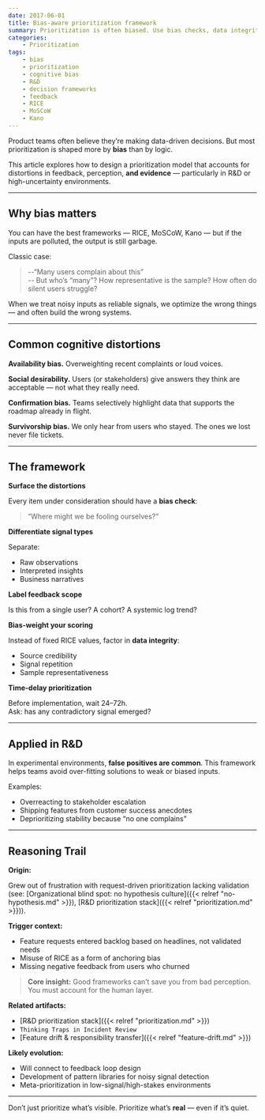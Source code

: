 ```yaml
---
date: 2017-06-01
title: Bias-aware prioritization framework
summary: Prioritization is often biased. Use bias checks, data integrity scoring, and time-delay to avoid noisy inputs and false signals in product decision-making.
categories:
    - Prioritization
tags:
    - bias
    - prioritization
    - cognitive bias
    - R&D
    - decision frameworks
    - feedback
    - RICE
    - MoSCoW
    - Kano
---
```


Product teams often believe they’re making data-driven decisions. But most prioritization is shaped more by **bias** than by logic.

This article explores how to design a prioritization model that accounts for distortions in feedback, perception, **and evidence** — particularly in R&D or high-uncertainty environments.

---

## Why bias matters

You can have the best frameworks — RICE, MoSCoW, Kano — but if the inputs are polluted, the output is still garbage.

Classic case:

> --“Many users complain about this”  
> -- But who’s “many”? How representative is the sample? How often do silent users struggle?

When we treat noisy inputs as reliable signals, we optimize the wrong things — and often build the wrong systems.

---

## Common cognitive distortions

**Availability bias.**
Overweighting recent complaints or loud voices.

**Social desirability.**
Users (or stakeholders) give answers they think are acceptable — not what they really need.

**Confirmation bias.**
Teams selectively highlight data that supports the roadmap already in flight.

**Survivorship bias.**
We only hear from users who stayed. The ones we lost never file tickets.

---

## The framework

**Surface the distortions**

Every item under consideration should have a **bias check**:  
> “Where might we be fooling ourselves?”

**Differentiate signal types**

Separate:

- Raw observations  
- Interpreted insights  
- Business narratives

**Label feedback scope**

Is this from a single user? A cohort? A systemic log trend?

**Bias-weight your scoring**

Instead of fixed RICE values, factor in **data integrity**:
- Source credibility
- Signal repetition
- Sample representativeness

**Time-delay prioritization**

Before implementation, wait 24–72h.  
Ask: has any contradictory signal emerged?

---

## Applied in R&D

In experimental environments, **false positives are common**. This framework helps teams avoid over-fitting solutions to weak or biased inputs.

Examples:

- Overreacting to stakeholder escalation  
- Shipping features from customer success anecdotes  
- Deprioritizing stability because “no one complains”

---

## Reasoning Trail

**Origin:**

Grew out of frustration with request-driven prioritization lacking validation (see: 
[Organizational blind spot: no hypothesis culture]({{< relref "no-hypothesis.md" >}}), 
[R&D prioritization stack]({{< relref "prioritization.md" >}})).

**Trigger context:**

- Feature requests entered backlog based on headlines, not validated needs  
- Misuse of RICE as a form of anchoring bias  
- Missing negative feedback from users who churned

> **Core insight:** Good frameworks can’t save you from bad perception. You must account for the human layer.

**Related artifacts:**

- [R&D prioritization stack]({{< relref "prioritization.md" >}})
- `Thinking Traps in Incident Review`  
- [Feature drift & responsibility transfer]({{< relref "feature-drift.md" >}})

**Likely evolution:**

- Will connect to feedback loop design  
- Development of pattern libraries for noisy signal detection  
- Meta-prioritization in low-signal/high-stakes environments

---

Don’t just prioritize what’s visible. Prioritize what’s **real** — even if it’s quiet.
